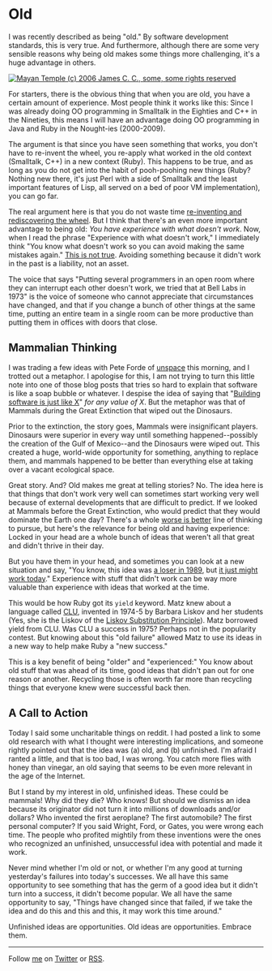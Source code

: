 Old
===

I was recently described as being "old." By software development standards, this is very true. And furthermore, although there are some very sensible reasons why being old makes some things more challenging, it's a huge advantage in others.

[![Mayan Temple (c) 2006 James C. C., some, some rights reserved](http://farm1.static.flickr.com/67/195750078_0777809ce8.jpg)](http://flickr.com/photos/jcchurch/195750078/ "Mayan Temple (c) 2006 James C. C., some rights reserved")  

For starters, there is the obvious thing that when you are old, you have a certain amount of experience. Most people think it works like this: Since I was already doing OO programming in Smalltalk in the Eighties and C++ in the Nineties, this means I will have an advantage doing OO programming in Java and Ruby in the Nought-ies (2000-2009).

The argument is that since you have seen something that works, you don't have to re-invent the wheel, you re-apply what worked in the old context (Smalltalk, C++) in a new context (Ruby). This happens to be true, and as long as you do not get into the habit of pooh-poohing new things (Ruby? Nothing new there, it's just Perl with a side of Smalltalk and the least important features of Lisp, all served on a bed of poor VM implementation), you can go far.

The real argument here is that you do not waste time [re-inventing and rediscovering the wheel](http://kevin.scaldeferri.com/blog/2008/01/26/RaganwaldReinventsMonads.html "Raganwald Reinvents Monads"). But I think that there's an even more important advantage to being old: _You have experience with what doesn't work_. Now, when I read the phrase "Experience with what doesn't work," I immediately think "You know what doesn't work so you can avoid making the same mistakes again." <u>This is not true</u>. Avoiding something because it didn't work in the past is a liability, not an asset.

The voice that says "Putting several programmers in an open room where they can interrupt each other doesn't work, we tried that at Bell Labs in 1973" is the voice of someone who cannot appreciate that circumstances have changed, and that if you change a bunch of other things at the same time, putting an entire team in a single room can be more productive than putting them in offices with doors that close.

Mammalian Thinking
---

I was trading a few ideas with Pete Forde of [unspace](http://www.unspace.ca/ "Unspace") this morning, and I trotted out a metaphor. I apologise for this, I am not trying to turn this little note into one of those blog posts that tries so hard to explain that software is like a soap bubble or whatever. I despise the idea of saying that "[Building software is just like X](http://weblog.raganwald.com/2007/08/bricks.html "Bricks")" _for any value of X_. But the metaphor was that of Mammals during the Great Extinction that wiped out the Dinosaurs.

Prior to the extinction, the story goes, Mammals were insignificant players. Dinosaurs were superior in every way until something happened--possibly the creation of the Gulf of Mexico--and the Dinosaurs were wiped out. This created a huge, world-wide opportunity for something, anything to replace them, and mammals happened to be better than everything else at taking over a vacant ecological space.

Great story. And? Old makes me great at telling stories? No. The idea here is that things that don't work very well can sometimes start working very well because of external developments that are difficult to predict. If we looked at Mammals before the Great Extinction, who would predict that they would dominate the Earth one day? There's a whole [worse is better](http://www.jwz.org/doc/worse-is-better.html "The Rise of ``Worse is Better''") line of thinking to pursue, but here's the relevance for being old and having experience: Locked in your head are a whole bunch of ideas that weren't all that great and didn't thrive in their day.

But you have them in your head, and sometimes you can look at a new situation and say, "You know, this idea was [a loser in 1989](http://en.wikipedia.org/wiki/Apple_Newton "Apple Newton"), but [it just might work today](http://www.apple.com/iphone/ "Apple iPhone")." Experience with stuff that didn't work can be way more valuable than experience with ideas that worked at the time.

This would be how Ruby got its `yield` keyword. Matz knew about a language called [CLU](http://en.wikipedia.org/wiki/CLU_programming_language "CLU (programming language) - Wikipedia, the free encyclopedia"), invented in 1974-5 by Barbara Liskov and her students (Yes, she is the Liskov of the [Liskov Substitution Principle](http://weblog.raganwald.com/2008/04/is-strictly-equivalent-to.html "IS-STRICTLY-EQUIVALENT-TO-A")). Matz borrowed yield from CLU. Was CLU a success in 1975? Perhaps not in the popularity contest. But knowing about this "old failure" allowed Matz to use its ideas in a new way to help make Ruby a "new success."

This is a key benefit of being "older" and "experienced:" You know about old stuff that was ahead of its time, good ideas that didn't pan out for one reason or another. Recycling those is often worth far more than recycling things that everyone knew were successful back then.

A Call to Action
---

Today I said some uncharitable things on reddit. I had posted a link to some old research with what I thought were interesting implications, and someone rightly pointed out that the idea was (a) old, and (b) unfinished. I'm afraid I ranted a little, and that is too bad, I was wrong. You catch more flies with honey than vinegar, an old saying that seems to be even more relevant in the age of the Internet.

But I stand by my interest in old, unfinished ideas. These could be mammals! Why did they die? Who knows! But should we dismiss an idea because its originator did not turn it into millions of downloads and/or dollars? Who invented the first aeroplane? The first automobile? The first personal computer? If you said Wright, Ford, or Gates, you were wrong each time. The people who profited mightily from these inventions were the ones who recognized an unfinished, unsuccessful idea with potential and made it work.

Never mind whether I'm old or not, or whether I'm any good at turning yesterday's failures into today's successes. We all have this same opportunity to see something that has the germ of a good idea but it didn't turn into a success, it didn't become popular. We all have the same opportunity to say, "Things have changed since that failed, if we take the idea and do this and this and this, it may work this time around."

Unfinished ideas are opportunities. Old ideas are opportunities. Embrace them.

----
	
Follow [me](http://reginald.braythwayt.com) on [Twitter](http://twitter.com/raganwald) or [RSS](http://feeds.feedburner.com/raganwald "raganwald's rss feed").